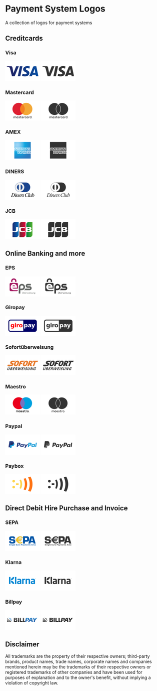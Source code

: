 # Payment System Logos
A collection of logos for payment systems

## Creditcards

### Visa
<img src="logos@2x/color/visa@2x.png" width="110px" height="64px">
<img src="logos@2x/dark/visa-dark@2x.png" width="110px" height="64px">

### Mastercard
<img src="logos@2x/color/mastercard@2x.png" width="110px" height="64px">
<img src="logos@2x/dark/mastercard-dark@2x.png" width="110px" height="64px">

### AMEX
<img src="logos@2x/color/amex@2x.png" width="110px" height="64px">
<img src="logos@2x/dark/amex-dark@2x.png" width="110px" height="64px">

### DINERS
<img src="logos@2x/color/diners@2x.png" width="110px" height="64px">
<img src="logos@2x/dark/diners-dark@2x.png" width="110px" height="64px">

### JCB
<img src="logos@2x/color/jcb@2x.png" width="110px" height="64px">
<img src="logos@2x/dark/jcb-dark@2x.png" width="110px" height="64px">

## Online Banking and more

### EPS
<img src="logos@2x/color/eps@2x.png" width="110px" height="64px">
<img src="logos@2x/dark/eps-dark@2x.png" width="110px" height="64px">

### Giropay
<img src="logos@2x/color/giropay@2x.png" width="110px" height="64px">
<img src="logos@2x/dark/giropay-dark@2x.png" width="110px" height="64px">

### Sofortüberweisung
<img src="logos@2x/color/sofort@2x.png" width="110px" height="64px">
<img src="logos@2x/dark/sofort-dark@2x.png" width="110px" height="64px">

### Maestro
<img src="logos@2x/color/maestro@2x.png" width="110px" height="64px">
<img src="logos@2x/dark/maestro-dark@2x.png" width="110px" height="64px">

### Paypal
<img src="logos@2x/color/paypal@2x.png" width="110px" height="64px">
<img src="logos@2x/dark/paypal-dark@2x.png" width="110px" height="64px">

### Paybox
<img src="logos@2x/color/paybox@2x.png" width="110px" height="64px">
<img src="logos@2x/dark/paybox-dark@2x.png" width="110px" height="64px">

## Direct Debit Hire Purchase and Invoice

### SEPA
<img src="logos@2x/color/sepa@2x.png" width="110px" height="64px">
<img src="logos@2x/dark/sepa-dark@2x.png" width="110px" height="64px">

### Klarna
<img src="logos@2x/color/klarna@2x.png" width="110px" height="64px">
<img src="logos@2x/dark/klarna-dark@2x.png" width="110px" height="64px">

### Billpay
<img src="logos@2x/color/billpay@2x.png" width="110px" height="64px">
<img src="logos@2x/dark/billpay-dark@2x.png" width="110px" height="64px">

## Disclaimer

All trademarks are the property of their respective owners; third-party brands, product names, trade names, corporate names and companies mentioned herein may be the trademarks of their respective owners or registered trademarks of other companies and have been used for purposes of explanation and to the owner's benefit, without implying a violation of copyright law.
